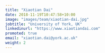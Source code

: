 ```yaml
---
title: "Xiaotian Dai"
date: 2018-11-19T10:47:58+10:00
image: "images/team/xiaotian-dai.jpg"
jobtitle: "University of York, UK"
linkedinurl: "https://www.xiaotiandai.com"
promoted: true
email: "xiaotian.dai@york.ac.uk"
weight: 2
---
```

